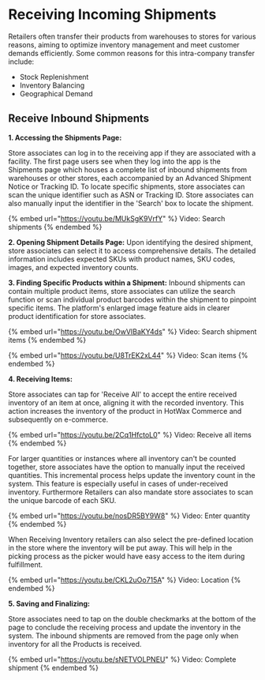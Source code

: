 # Receiving Incoming Shipments

Retailers often transfer their products from warehouses to stores for various reasons, aiming to optimize inventory management and meet customer demands efficiently. Some common reasons for this intra-company transfer include:

- Stock Replenishment
- Inventory Balancing
- Geographical Demand

## Receive Inbound Shipments

**1. Accessing the Shipments Page:**

Store associates can log in to the receiving app if they are associated with a facility. The first page users see when they log into the app is the Shipments page which houses a complete list of inbound shipments from warehouses or other stores, each accompanied by an Advanced Shipment Notice or Tracking ID. To locate specific shipments, store associates can scan the unique identifier such as ASN or Tracking ID. Store associates can also manually input the identifier in the 'Search' box to locate the shipment.

{% embed url="https://youtu.be/MUkSgK9VrfY" %}
Video: Search shipments
{% endembed %}


**2. Opening Shipment Details Page:**
Upon identifying the desired shipment, store associates can select it to access comprehensive details. The detailed information includes expected SKUs with product names, SKU codes, images, and expected inventory counts.

**3. Finding Specific Products within a Shipment:**
Inbound shipments can contain multiple product items, store associates can utilize the search function or scan individual product barcodes within the shipment to pinpoint specific items. The platform's enlarged image feature aids in clearer product identification for store associates.

{% embed url="https://youtu.be/OwVIBaKY4ds" %}
Video: Search shipment items
{% endembed %}

{% embed url="https://youtu.be/U8TrEK2xL44" %}
Video: Scan items
{% endembed %}

**4. Receiving Items:**

Store associates can tap for 'Receive All' to accept the entire received inventory of an item at once, aligning it with the recorded inventory. This action increases the inventory of the product in HotWax Commerce and subsequently on e-commerce.

{% embed url="https://youtu.be/2Cq1HfctoL0" %}
Video: Receive all items
{% endembed %}

For larger quantities or instances where all inventory can't be counted together, store associates have the option to manually input the received quantities. This incremental process helps update the inventory count in the system. This feature is especially useful in cases of under-received inventory. Furthermore Retailers can also mandate store associates to scan the unique barcode of each SKU.

{% embed url="https://youtu.be/nosDR5BY9W8" %}
Video: Enter quantity
{% endembed %}


When Receiving Inventory retailers can also select the pre-defined location in the store where the inventory will be put away. This will help in the picking process as the picker would have easy access to the item during fulfillment.

{% embed url="https://youtu.be/CKL2uOo715A" %}
Video: Location
{% endembed %}

**5. Saving and Finalizing:**

Store associates need to tap on the double checkmarks at the bottom of the page to conclude the receiving process and update the inventory in the system. The inbound shipments are removed from the page only when inventory for all the Products is received.

{% embed url="https://youtu.be/sNETVOLPNEU" %}
Video: Complete shipment
{% endembed %}
